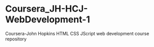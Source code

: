 # Coursera_JH-HCJ-WebDevelopment-1
Coursera-John Hopkins HTML CSS JScript  web development course repository
